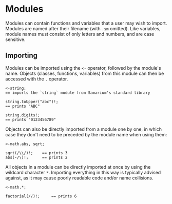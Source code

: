 # Modules

Modules can contain functions and variables that a user may wish to import.
Modules are named after their filename (with `.sm` omitted).
Like variables, module names must consist of only letters and numbers, and are case sensitive.

## Importing

Modules can be imported using the `<-` operator, followed by the module's name.
Objects (classes, functions, variables) from this module can then be accessed with the `.` operator.

```sm
<-string;
== imports the `string` module from Samarium's standard library

string.toUpper("abc")!;
== prints "ABC"

string.digits!;
== prints "0123456789"
```

Objects can also be directly imported from a module one by one, in which case they don't need to be preceded by the module name when using them:

```sm
<-math.abs, sqrt;

sqrt(/\\/)!;    == prints 3
abs(-/\)!;      == prints 2
```

All objects in a module can be directly imported at once by using the wildcard character `*`.
Importing everything in this way is typically advised against, as it may cause poorly readable code and/or name collisions.

```sm
<-math.*;

factorial(//)!;     == prints 6
```
